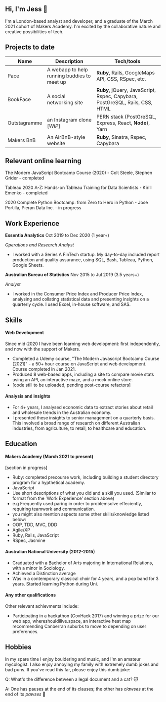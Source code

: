 ## Hi, I'm Jess :sunflower:

I'm a London-based analyst and developer, and a graduate of the March 2021 cohort of Makers Academy. 
I'm excited by the collaborative nature and creative possibilities of tech. 

## Projects to date 

| Name                         | Description       | Tech/tools        |
| ---------------------------- | ----------------- | ----------------- |
| Pace                         | A webapp to help running buddies to meet up | **Ruby**, Rails, GoogleMaps API, CSS, RSpec, etc. |
| BookFace | A social networking site | **Ruby**, jQuery, JavaScript, Rspec, Capybara, PostGreSQL, Rails, CSS, HTML              |
| Outstagramme | an Instagram clone [_WIP_] | PERN stack (PostGreSQL, Express, React, **Node**), Yarn |
| Makers BnB | An AirBnB-style website | **Ruby**, Sinatra, Rspec, Capybara |

## Relevant online learning 

The Modern JavaScript Bootcamp Course (2020) - Colt Steele, Stephen Grider - completed

Tableau 2020 A-Z: Hands-on Tableau Training for Data Scientists - Kirill Emenko - completed
 
2020 Complete Python Bootcamp: from Zero to Hero in Python - Jose Portilla, Pieran Data Inc. - in progress

## Work Experience

**Essentia Analytics** Oct 2019 to Dec 2020  (1 year+)

*Operations and Research Analyst*

- I worked with a Series A FinTech startup. My day-to-day included report production and quality assurance, using SQL, Bash, Tableau, Python, Google Sheets. 

**Australian Bureau of Statistics** Nov 2015 to Jul 2019 (3.5 years+)

*Analyst*

- I worked in the Consumer Price Index and Producer Price Index, analysing and collating statistical data and presenting insights on a quarterly cycle. I used Excel, in-house software, and SAS. 

## Skills

#### Web Development

Since mid-2020 I have been learning web development: first independently, and now with the support of Makers.

- Completed a Udemy course, "The Modern Javascript Bootcamp Course (2021)" - a 50+ hour course on JavaScript and web development. Course completed in Jan 2021. 
- Produced 8 web-based apps, including a site to compare movie stats using an API, an interactive maze, and a mock online store. 
- [code still to be uploaded, pending post-course refactors]

#### Analysis and insights 

- For 4+ years, I analysed economic data to extract stories about retail and wholesale trends in the Australian economy. 
- I presented these insights to senior management on a quarterly basis. This involved a broad range of research on different Australian industries, from agriculture, to retail, to healthcare and education. 

## Education

#### Makers Academy (March 2021 to present)
[section in progress]
- Ruby: completed precourse work, including building a student directory program for a hypthetical academy. 
- JavaScript
- Use short descriptions of what you did and a skill you used. (Similar to format from the 'Work Experience' section above)
- e.g Frequently used paring in order to problemsolve effeciently, requiring teamwork and communication.
- you might also mention aspects some other skills/knowledge listed below: 
- OOP, TDD, MVC, DDD
- Agile/XP
- Ruby, Rails, JavaScript
- RSpec, Jasmine

#### Australian National University (2012-2015)

- Graduated with a Bachelor of Arts majoring in International Relations, with a minor in Sociology. 
- Achieved a Distinction average
- Was in a contemporary classical choir for 4 years, and a pop band for 3 years. Started learning Python during Uni. 

#### Any other qualifications

Other relevant achievments include:

- Participating in a hackathon (GovHack 2017) and winning a prize for our web app, whereshouldilive.space, an interactive heat map recommending Canberran suburbs to move to depending on user preferences. 

## Hobbies

In my spare time I enjoy bouldering and music, and I'm an amateur mycologist. I also enjoy annoying my family with extremely dumb jokes and bad puns. If you've read this far, please enjoy this dumb joke:

Q: What's the difference between a legal document and a cat? :cat:

A: One has pauses at the end of its clauses; the other has _clawses_ at the end of its _pawses_ 🐾
